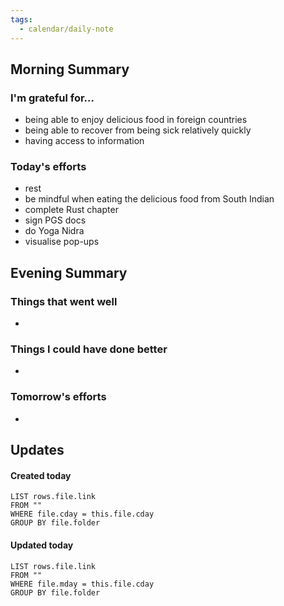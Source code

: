 ```yaml
---
tags:
  - calendar/daily-note
---
```


## Morning Summary

### I'm grateful for...

- being able to enjoy delicious food in foreign countries
- being able to recover from being sick relatively quickly
- having access to information

### Today's efforts

- rest
- be mindful when eating the delicious food from South Indian
- complete Rust chapter
- sign PGS docs
- do Yoga Nidra
- visualise pop-ups

## Evening Summary

### Things that went well

-

### Things I could have done better

-

### Tomorrow's efforts

-

## Updates

#### Created today

```dataview
LIST rows.file.link
FROM ""
WHERE file.cday = this.file.cday
GROUP BY file.folder
```

#### Updated today

```dataview
LIST rows.file.link
FROM ""
WHERE file.mday = this.file.cday
GROUP BY file.folder
```
